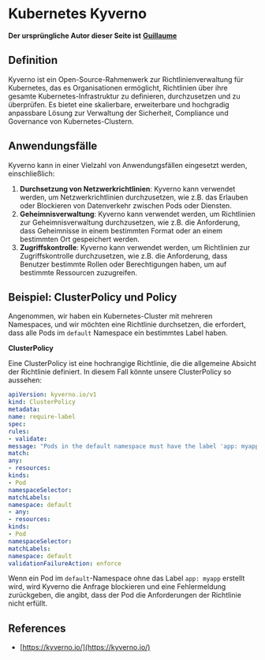 # Kubernetes Kyverno

**Der ursprüngliche Autor dieser Seite ist** [**Guillaume**](https://www.linkedin.com/in/guillaume-chapela-ab4b9a196)

## Definition&#x20;

Kyverno ist ein Open-Source-Rahmenwerk zur Richtlinienverwaltung für Kubernetes, das es Organisationen ermöglicht, Richtlinien über ihre gesamte Kubernetes-Infrastruktur zu definieren, durchzusetzen und zu überprüfen. Es bietet eine skalierbare, erweiterbare und hochgradig anpassbare Lösung zur Verwaltung der Sicherheit, Compliance und Governance von Kubernetes-Clustern.

## Anwendungsfälle

Kyverno kann in einer Vielzahl von Anwendungsfällen eingesetzt werden, einschließlich:

1. **Durchsetzung von Netzwerkrichtlinien**: Kyverno kann verwendet werden, um Netzwerkrichtlinien durchzusetzen, wie z.B. das Erlauben oder Blockieren von Datenverkehr zwischen Pods oder Diensten.
2. **Geheimnisverwaltung**: Kyverno kann verwendet werden, um Richtlinien zur Geheimnisverwaltung durchzusetzen, wie z.B. die Anforderung, dass Geheimnisse in einem bestimmten Format oder an einem bestimmten Ort gespeichert werden.
3. **Zugriffskontrolle**: Kyverno kann verwendet werden, um Richtlinien zur Zugriffskontrolle durchzusetzen, wie z.B. die Anforderung, dass Benutzer bestimmte Rollen oder Berechtigungen haben, um auf bestimmte Ressourcen zuzugreifen.

## **Beispiel: ClusterPolicy und Policy**

Angenommen, wir haben ein Kubernetes-Cluster mit mehreren Namespaces, und wir möchten eine Richtlinie durchsetzen, die erfordert, dass alle Pods im `default` Namespace ein bestimmtes Label haben.

**ClusterPolicy**

Eine ClusterPolicy ist eine hochrangige Richtlinie, die die allgemeine Absicht der Richtlinie definiert. In diesem Fall könnte unsere ClusterPolicy so aussehen:
```yaml
apiVersion: kyverno.io/v1
kind: ClusterPolicy
metadata:
name: require-label
spec:
rules:
- validate:
message: "Pods in the default namespace must have the label 'app: myapp'"
match:
any:
- resources:
kinds:
- Pod
namespaceSelector:
matchLabels:
namespace: default
- any:
- resources:
kinds:
- Pod
namespaceSelector:
matchLabels:
namespace: default
validationFailureAction: enforce
```
Wenn ein Pod im `default`-Namespace ohne das Label `app: myapp` erstellt wird, wird Kyverno die Anfrage blockieren und eine Fehlermeldung zurückgeben, die angibt, dass der Pod die Anforderungen der Richtlinie nicht erfüllt.

## References

* [https://kyverno.io/](https://kyverno.io/)
